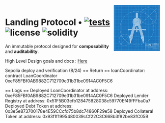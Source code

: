 <img align="right" width="150" height="150" top="100" src="./public/readme.jpg">

# Landing Protocol • [![tests](https://github.com/refcell/femplate/actions/workflows/ci.yml/badge.svg?label=tests)](https://github.com/refcell/femplate/actions/workflows/ci.yml) ![license](https://img.shields.io/github/license/refcell/femplate?label=license) ![solidity](https://img.shields.io/badge/solidity-^0.8.22-lightgrey)

An immutable protocol designed for **composability** and **auditability**.

High Level Design goals and docs : [Here](https://hackmd.io/@williamx/ryis1TfI3)

Sepolia deploy and verification (8/24)
== Return ==
loanCoordinator: contract LoanCoordinator 0xeF85FBf0AB9882C712709e31b31be0914AC0F5C6

== Logs ==
Deployed LoanCoordinator at address: 0xeF85FBf0AB9882C712709e31b31be0914AC0F5C6
Deployed Lender Registry at address: 0x51F5B03efb128475828038c59770Ef49fFFba0a7
Deployed Debt Token at address: 0x3e5e873700178e4E59CCcfd75b8dc74860F29e58
Deployed Collateral Token at address: 0x93f1f1995480039cCf22C3C668b3f82be83fC05B
